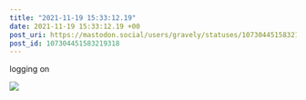 ```yaml
---
title: "2021-11-19 15:33:12.19"
date: 2021-11-19 15:33:12.19 +00
post_uri: https://mastodon.social/users/gravely/statuses/107304451583219318
post_id: 107304451583219318
---
```

logging on


![](/images/107304451536637843.jpg)

